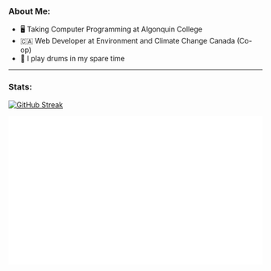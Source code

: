 
### About Me:

- 🖥️ Taking Computer Programming at Algonquin College
- 🇨🇦 Web Developer at Environment and Climate Change Canada (Co-op)
- 🥁 I play drums in my spare time

---

### Stats:

[![GitHub Streak](https://streak-stats.demolab.com?user=chris-dykes-j&theme=dark&hide_border=true)](https://git.io/streak-stats)

![](https://raw.githubusercontent.com/chris-dykes-j/github-stats/master/generated/languages.svg#gh-dark-mode-only)
